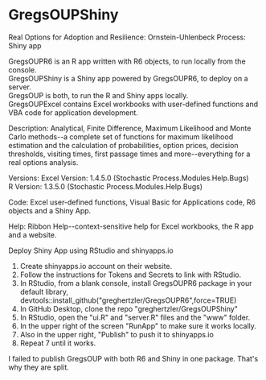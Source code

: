 # GregsOUPShiny
Real Options for Adoption and Resilience:  Ornstein-Uhlenbeck Process:  Shiny app

GregsOUPR6 is an R app written with R6 objects, to run locally from the console.<br>
GregsOUPShiny is a Shiny app powered by GregsOUPR6, to deploy on a server.<br>
GregsOUP is both, to run the R and Shiny apps locally.<br>
GregsOUPExcel contains Excel workbooks with user-defined functions and VBA code for application development.

Description:
Analytical, Finite Difference, Maximum Likelihood and Monte Carlo methods--a complete set of functions for maximum likelihood estimation and the calculation of probabilities, option prices, decision thresholds, visiting times, first passage times and more--everything for a real options analysis.

Versions:
Excel Version: 1.4.5.0 (Stochastic Process.Modules.Help.Bugs)<br>
R Version: 1.3.5.0 (Stochastic Process.Modules.Help.Bugs)

Code:
Excel user-defined functions, Visual Basic for Applications code, R6 objects and a Shiny App.

Help:
Ribbon Help--context-sensitive help for Excel workbooks, the R app and a website.

Deploy Shiny App using RStudio and shinyapps.io<br>
1. Create shinyapps.io account on their website.<br>
2. Follow the instructions for Tokens and Secrets to link with RStudio.<br>
3. In RStudio, from a blank console, install GregsOUPR6 package in your default library,<br>
    devtools::install_github("greghertzler/GregsOUPR6",force=TRUE)<br>
4. In GitHub Desktop, clone the repo "greghertzler/GregsOUPShiny"<br>
5. In RStudio, open the "ui.R" and "server.R" files and the "www" folder.<br>
6. In the upper right of the screen "RunApp" to make sure it works locally.<br>
7. Also in the upper right, "Publish" to push it to shinyapps.io<br>
8. Repeat 7 until it works.

I failed to publish GregsOUP with both R6 and Shiny in one package.  That's why they are split.
